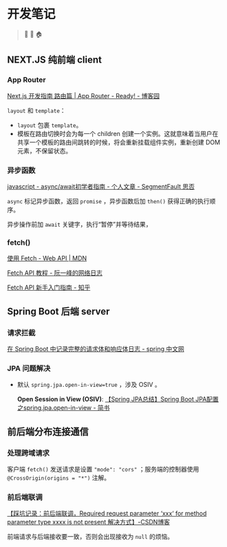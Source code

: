 # 开发笔记

> :sheep: :cherry_blossom: :house:

## NEXT.JS 纯前端 client

### App Router

[Next.js 开发指南 路由篇 | App Router - Ready! - 博客园](https://www.cnblogs.com/silva/p/17948723)

`layout` 和 `template`：

- `layout` 包裹 `template`。
- 模板在路由切换时会为每一个 children 创建一个实例。这就意味着当用户在共享一个模板的路由间跳转的时候，将会重新挂载组件实例，重新创建 DOM 元素，不保留状态。

### 异步函数

[javascript - async/await初学者指南 - 个人文章 - SegmentFault 思否](https://segmentfault.com/a/1190000044032778)

`async` 标记异步函数，返回 `promise` ，异步函数后加 `then()` 获得正确的执行顺序。

异步操作前加 `await` 关键字，执行“暂停”并等待结果，

### fetch()

[使用 Fetch - Web API | MDN](https://developer.mozilla.org/zh-CN/docs/Web/API/Fetch_API/Using_Fetch)

[Fetch API 教程 - 阮一峰的网络日志](https://www.ruanyifeng.com/blog/2020/12/fetch-tutorial.html)

[Fetch API 新手入门指南 - 知乎](https://zhuanlan.zhihu.com/p/644596660)



## Spring Boot 后端 server

### 请求拦截

[在 Spring Boot 中记录完整的请求体和响应体日志 - spring 中文网](https://springdoc.cn/log-request-response-via-content-caching-warpper/)

### JPA 问题解决

- 默认 `spring.jpa.open-in-view=true` ，涉及 OSIV 。

  **Open Session in View (OSIV)**: [【Spring JPA总结】Spring Boot JPA配置之spring.jpa.open-in-view - 简书](https://www.jianshu.com/p/c856799a42a4)

  

## 前后端分布连接通信

### 处理跨域请求

客户端 `fetch()` 发送请求是设置 `"mode": "cors"` ；服务端的控制器使用 `@CrossOrigin(origins = "*")` 注解。

### 前后端联调

[【踩坑记录：前后端联调，Required request parameter ‘xxx‘ for method parameter type xxxx is not present 解决方式】-CSDN博客](https://blog.csdn.net/weixin_44126778/article/details/136683383)

前端请求与后端接收要一致，否则会出现接收为 `null` 的烦恼。




